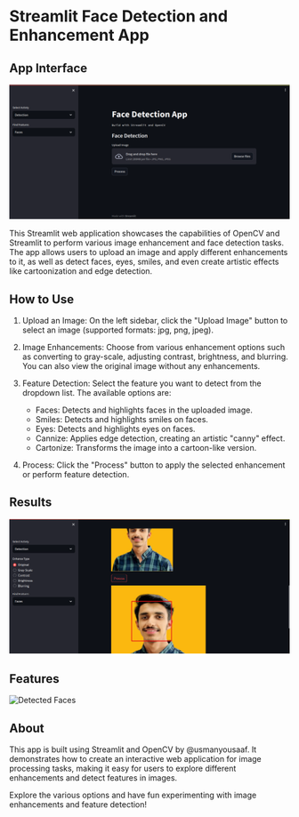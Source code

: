 # Streamlit Face Detection and Enhancement App

## App Interface

![App Interface](https://github.com/usmanyousaaf/ML-Projects/blob/main/Face%20Detection%20App/app%20pic/one.png)

This Streamlit web application showcases the capabilities of OpenCV and Streamlit to perform various image enhancement and face detection tasks. The app allows users to upload an image and apply different enhancements to it, as well as detect faces, eyes, smiles, and even create artistic effects like cartoonization and edge detection.

## How to Use

1. Upload an Image: On the left sidebar, click the "Upload Image" button to select an image (supported formats: jpg, png, jpeg).

2. Image Enhancements: Choose from various enhancement options such as converting to gray-scale, adjusting contrast, brightness, and blurring. You can also view the original image without any enhancements.

3. Feature Detection: Select the feature you want to detect from the dropdown list. The available options are:
   - Faces: Detects and highlights faces in the uploaded image.
   - Smiles: Detects and highlights smiles on faces.
   - Eyes: Detects and highlights eyes on faces.
   - Cannize: Applies edge detection, creating an artistic "canny" effect.
   - Cartonize: Transforms the image into a cartoon-like version.

4. Process: Click the "Process" button to apply the selected enhancement or perform feature detection.


 ## Results  

 ![Detected Faces](https://github.com/usmanyousaaf/ML-Projects/blob/main/Face%20Detection%20App/app%20pic/two.png)


 ## Features

  ![Detected Faces](https://github.com/usmanyousaaf/ML-Projects/blob/main/Face%20Detection%20App/app%20pic/second+.png)

## About

This app is built using Streamlit and OpenCV by @usmanyousaaf. It demonstrates how to create an interactive web application for image processing tasks, making it easy for users to explore different enhancements and detect features in images.

Explore the various options and have fun experimenting with image enhancements and feature detection!
